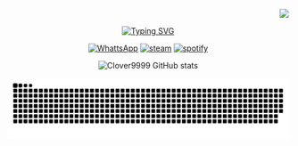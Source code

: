 <img align="right" src="https://komarev.com/ghpvc/?username=clover9999&color=ff69b5"><br>
<div align="center">
  <a href="https://github.com/andreinaoliveira">
    
<div align="center">
  <a href="https://git.io/typing-svg">
    <img src="https://readme-typing-svg.demolab.com?font=Fira+Code&weight=500&size=22&pause=1000&color=FF00F6&center=true&vCenter=true&random=false&width=524&lines=%E2%8A%B9+Welcome+to+my+profile!+%CB%99%E1%B5%95%CB%99+%E2%8A%B9+" alt="Typing SVG">
  </a>
</div>

[![WhattsApp](https://img.shields.io/badge/WhatsApp-25D366?style=for-the-badge&logo=whatsapp&logoColor=white)](https://wa.me/447853678685?text=Ola!%20Tenho%20interesse%20e%20gostaria%20de%20saber%20mais!)
[![steam](	https://img.shields.io/badge/Steam-000000?style=for-the-badge&logo=steam&logoColor=white)](https://steamcommunity.com/profiles/76561199537978032)
[![spotify](https://img.shields.io/badge/Spotify-1ED760?&style=for-the-badge&logo=spotify&logoColor=white)](https://open.spotify.com/user/aumgz490qm27ujqn6ck31poai?si=b2b8d9a3b0f5441b&nd=1&dlsi=2a5ec08816854fe7)

![Clover9999 GitHub stats](https://github-readme-stats.vercel.app/api?username=Clover9999&show_icons=true&theme=synthwave)







<picture align="center">
  <source media="(prefers-color-scheme: dark)" srcset="https://raw.githubusercontent.com/mari4souza/mari4souza/output/github-contribution-grid-snake-dark.svg">
  <source media="(prefers-color-scheme: light)" srcset="https://raw.githubusercontent.com/mari4souza/mari4souza/output/github-contribution-grid-snake-dark.svg">
  <img align="center" alt="github contribution grid snake animation" src="https://raw.githubusercontent.com/mari4souza/mari4souza/output/github-contribution-grid-snake.svg">
</picture>
